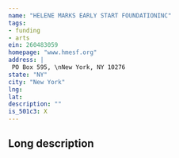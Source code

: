 ```yaml
---
name: "HELENE MARKS EARLY START FOUNDATIONINC"
tags:
- funding
- arts
ein: 260483059
homepage: "www.hmesf.org"
address: |
 PO Box 595, \nNew York, NY 10276
state: "NY"
city: "New York"
lng: 
lat: 
description: ""
is_501c3: X
---
```


## Long description


